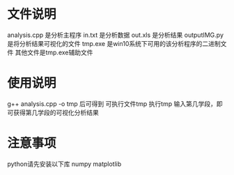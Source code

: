 # 文件说明
analysis.cpp 是分析主程序
in.txt 是分析数据
out.xls 是分析结果
outputIMG.py 是将分析结果可视化的文件
tmp.exe 是win10系统下可用的该分析程序的二进制文件
其他文件是tmp.exe辅助文件

# 使用说明
g++ analysis.cpp -o tmp 后可得到 可执行文件tmp
执行tmp
输入第几学段，即可获得第几学段的可视化分析结果

# 注意事项
python请先安装以下库
numpy
matplotlib
